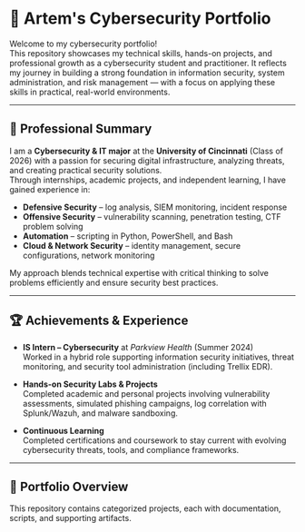 # 🔐 Artem's Cybersecurity Portfolio

Welcome to my cybersecurity portfolio!  
This repository showcases my technical skills, hands-on projects, and professional growth as a cybersecurity student and practitioner. It reflects my journey in building a strong foundation in information security, system administration, and risk management — with a focus on applying these skills in practical, real-world environments.

---

## 📜 Professional Summary

I am a **Cybersecurity & IT major** at the **University of Cincinnati** (Class of 2026) with a passion for securing digital infrastructure, analyzing threats, and creating practical security solutions.  
Through internships, academic projects, and independent learning, I have gained experience in:

- **Defensive Security** – log analysis, SIEM monitoring, incident response  
- **Offensive Security** – vulnerability scanning, penetration testing, CTF problem solving  
- **Automation** – scripting in Python, PowerShell, and Bash  
- **Cloud & Network Security** – identity management, secure configurations, network monitoring  

My approach blends technical expertise with critical thinking to solve problems efficiently and ensure security best practices.

---

## 🏆 Achievements & Experience

- **IS Intern – Cybersecurity** at *Parkview Health* (Summer 2024)  
  Worked in a hybrid role supporting information security initiatives, threat monitoring, and security tool administration (including Trellix EDR).

- **Hands-on Security Labs & Projects**  
  Completed academic and personal projects involving vulnerability assessments, simulated phishing campaigns, log correlation with Splunk/Wazuh, and malware sandboxing.

- **Continuous Learning**  
  Completed certifications and coursework to stay current with evolving cybersecurity threats, tools, and compliance frameworks.

---

## 📂 Portfolio Overview

This repository contains categorized projects, each with documentation, scripts, and supporting artifacts.

